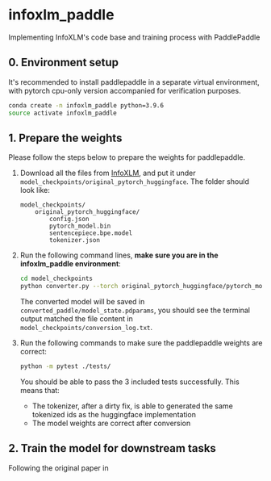 # infoxlm_paddle
Implementing InfoXLM's code base and training process with PaddlePaddle

## 0. Environment setup

It's recommended to install paddlepaddle in a separate virtual environment, with pytorch cpu-only version accompanied for verification purposes.

```bash
conda create -n infoxlm_paddle python=3.9.6
source activate infoxlm_paddle

```

## 1. Prepare the weights

Please follow the steps below to prepare the weights for paddlepaddle.

1. Download all the files from [InfoXLM](https://huggingface.co/microsoft/infoxlm-base/tree/main), and put it under `model_checkpoints/original_pytorch_huggingface`. The folder should look like:
    
    ```
    model_checkpoints/
        original_pytorch_huggingface/
            config.json
            pytorch_model.bin
            sentencepiece.bpe.model
            tokenizer.json
    ```
2. Run the following command lines, **make sure you are in the infoxlm_paddle environment**:

    ```bash
    cd model_checkpoints
    python converter.py --torch original_pytorch_huggingface/pytorch_model.bin --paddle converted_paddle/model_state.pdparams
    ```

    The converted model will be saved in `converted_paddle/model_state.pdparams`, you should see the terminal output matched the file content in `model_checkpoints/conversion_log.txt`.

3. Run the following commands to make sure the paddlepaddle weights are correct:

    ```bash
    python -m pytest ./tests/
    ```

    You should be able to pass the 3 included tests successfully. This means that:
    - The tokenizer, after a dirty fix, is able to generated the same tokenized ids as the huggingface implementation
    - The model weights are correct after conversion

## 2. Train the model for downstream tasks

Following the original paper in 